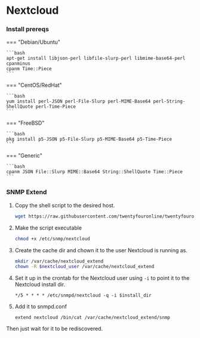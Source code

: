 # Nextcloud

### Install prereqs

=== "Debian/Ubuntu"

    ```bash
    apt-get install libjson-perl libfile-slurp-perl libmime-base64-perl cpanminus
    cpanm Time::Piece
    ```

=== "CentOS/RedHat" 

    ```bash
    yum install perl-JSON perl-File-Slurp perl-MIME-Base64 perl-String-ShellQuote perl-Time-Piece
    ```

=== "FreeBSD"   

    ```bash
    pkg install p5-JSON p5-File-Slurp p5-MIME-Base64 p5-Time-Piece   
    ```

=== "Generic"

    ```bash
    cpanm JSON File::Slurp MIME::Base64 String::ShellQuote Time::Piece
    ```

### SNMP Extend

1. Copy the shell script to the desired host.

    ```bash
    wget https://raw.githubusercontent.com/twentyfouronline/twentyfouronline-agent/master/snmp/nextcloud -O /etc/snmp/nextcloud
    ```

2. Make the script executable

    ```bash
    chmod +x /etc/snmp/nextcloud
    ```


4. Create the cache dir and chown it to the user Nextcloud is running
   as.

    ```bash
    mkdir /var/cache/nextcloud_extend
    chown -R $nextcloud_user /var/cache/nextcloud_extend
    ```

5. Set it up in the crontab for the Nextcloud user using `-i` to point
   it to the Nextcloud install dir.

    ```
    */5 * * * * /etc/snmpd/nextcloud -q -i $install_dir
    ```

6. Add it to snmpd.conf

    ```
    extend nextcloud /bin/cat /var/cache/nextcloud_extend/snmp
    ```

Then just wait for it to be rediscovered.




